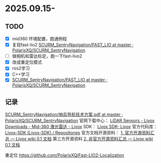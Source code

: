 # 2025.09.15- 
## TODO
- [x] mid360 环境配置，跑通例程
- [x] 复现fast-lio2 [SCURM_SentryNavigation/FAST_LIO at master · PolarisXQ/SCURM_SentryNavigation](https://github.com/PolarisXQ/SCURM_SentryNavigation/tree/master/FAST_LIO)
- [ ] 做相机和雷达标定，跑一下fast-livo2
- [x] 改成重定位模式
- [x] ros2学习
- [x] C++学习
- [x] [SCURM_SentryNavigation/FAST_LIO at master · PolarisXQ/SCURM_SentryNavigation](https://github.com/PolarisXQ/SCURM_SentryNavigation/tree/master/FAST_LIO)
## 记录

[SCURM_SentryNavigation/哨兵导航技术方案.pdf at master · PolarisXQ/SCURM_SentryNavigation](https://github.com/PolarisXQ/SCURM_SentryNavigation/blob/master/%E5%93%A8%E5%85%B5%E5%AF%BC%E8%88%AA%E6%8A%80%E6%9C%AF%E6%96%B9%E6%A1%88.pdf)
官网下载中心：
[LiDAR Sensors - Livox](https://www.livoxtech.com/cn/downloads)
[Downloads - Mid-360 激光雷达 - Livox](https://www.livoxtech.com/cn/mid-360/downloads)
SDK：
[Livox SDK- Livox](https://www.livoxtech.com/cn/sdk)
官方代码库：
[Livox-SDK (Livox-SDK) / Repositories](https://github.com/Livox-SDK?tab=repositories&q=&type=&language=&sort=stargazers)
官方文档开源资料：
[1. 官方开源资料汇总 — Livox wiki 0.1 文档](https://livox-wiki-cn.readthedocs.io/zh-cn/latest/data_summary/Livox_data_summary.html)
第三方开源资料
[2. 非官方开源资料汇总 — Livox wiki 0.1 文档](https://livox-wiki-cn.readthedocs.io/zh-cn/latest/data_summary/third_part_summary.html)

重定位
https://github.com/PolarisXQ/Fast-LIO2-Localization

